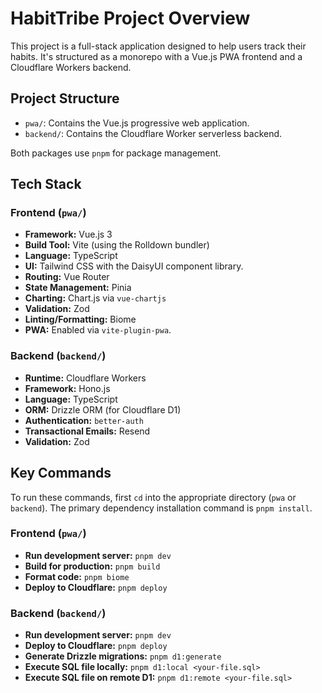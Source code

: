 # HabitTribe Project Overview

This project is a full-stack application designed to help users track their habits. It's structured as a monorepo with a Vue.js PWA frontend and a Cloudflare Workers backend.

## Project Structure

-   `pwa/`: Contains the Vue.js progressive web application.
-   `backend/`: Contains the Cloudflare Worker serverless backend.

Both packages use `pnpm` for package management.

## Tech Stack

### Frontend (`pwa/`)

-   **Framework:** Vue.js 3
-   **Build Tool:** Vite (using the Rolldown bundler)
-   **Language:** TypeScript
-   **UI:** Tailwind CSS with the DaisyUI component library.
-   **Routing:** Vue Router
-   **State Management:** Pinia
-   **Charting:** Chart.js via `vue-chartjs`
-   **Validation:** Zod
-   **Linting/Formatting:** Biome
-   **PWA:** Enabled via `vite-plugin-pwa`.

### Backend (`backend/`)

-   **Runtime:** Cloudflare Workers
-   **Framework:** Hono.js
-   **Language:** TypeScript
-   **ORM:** Drizzle ORM (for Cloudflare D1)
-   **Authentication:** `better-auth`
-   **Transactional Emails:** Resend
-   **Validation:** Zod

## Key Commands

To run these commands, first `cd` into the appropriate directory (`pwa` or `backend`). The primary dependency installation command is `pnpm install`.

### Frontend (`pwa/`)

-   **Run development server:** `pnpm dev`
-   **Build for production:** `pnpm build`
-   **Format code:** `pnpm biome`
-   **Deploy to Cloudflare:** `pnpm deploy`

### Backend (`backend/`)

-   **Run development server:** `pnpm dev`
-   **Deploy to Cloudflare:** `pnpm deploy`
-   **Generate Drizzle migrations:** `pnpm d1:generate`
-   **Execute SQL file locally:** `pnpm d1:local <your-file.sql>`
-   **Execute SQL file on remote D1:** `pnpm d1:remote <your-file.sql>`
